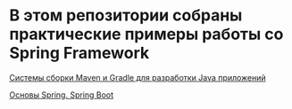 # В этом репозитории собраны практические примеры работы со Spring Framework

[Системы сборки Maven и Gradle для разработки Java приложений](https://github.com/MikhailAkulov/Java_Junior/tree/main/src/main/java/ru/gb/examples/Example_1)

[Основы Spring. Spring Boot](https://github.com/MikhailAkulov/Java_Junior/tree/main/src/main/java/ru/gb/examples/Example_1)
